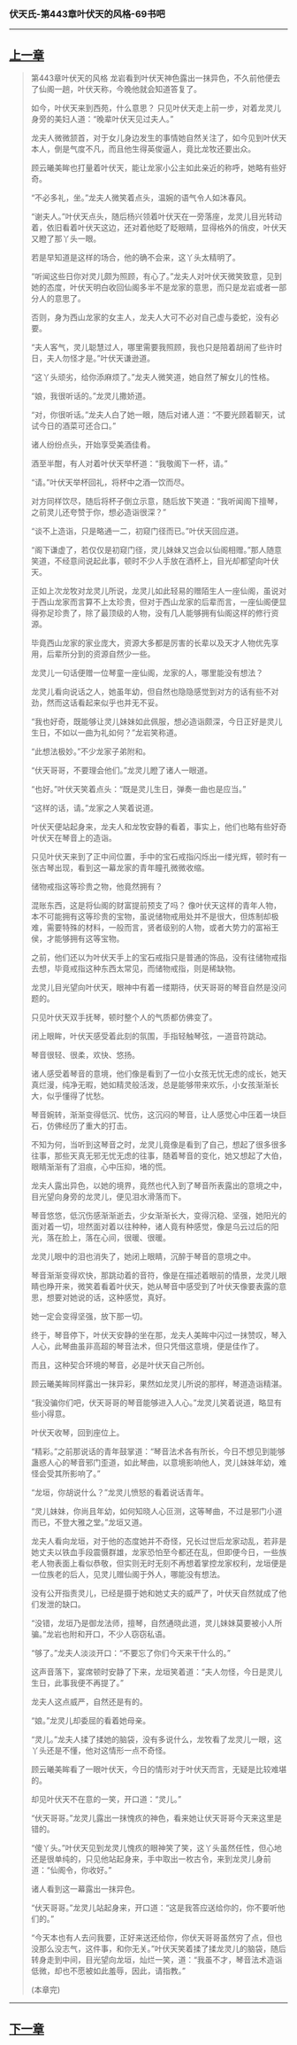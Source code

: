 ### 伏天氏-第443章叶伏天的风格-69书吧

--------
[上一章](./7c5213473625684e22518a8c7349cd12.md)
--------


>
>
>
>第443章叶伏天的风格
>龙岩看到叶伏天神色露出一抹异色，不久前他便去了仙阁一趟，叶伏天称，今晚他就会知道答复了。
>
>如今，叶伏天来到西苑，什么意思？
>只见叶伏天走上前一步，对着龙灵儿身旁的美妇人道：“晚辈叶伏天见过夫人。”
>
>龙夫人微微颔首，对于女儿身边发生的事情她自然关注了，如今见到叶伏天本人，倒是气度不凡，而且他生得英俊逼人，竟比龙牧还要出众。
>
>顾云曦美眸也打量着叶伏天，能让龙家小公主如此亲近的称呼，她略有些好奇。
>
>“不必多礼，坐。”龙夫人微笑着点头，温婉的语气令人如沐春风。
>
>“谢夫人。”叶伏天点头，随后杨兴领着叶伏天在一旁落座，龙灵儿目光转动着，依旧看着叶伏天这边，还对着他眨了眨眼睛，显得格外的俏皮，叶伏天又瞪了那丫头一眼。
>
>若是早知道是这样的场合，他的确不会来，这丫头太精明了。
>
>“听闻这些日你对灵儿颇为照顾，有心了。”龙夫人对叶伏天微笑致意，见到她的态度，叶伏天明白收回仙阁多半不是龙家的意思，而只是龙岩或者一部分人的意思了。
>
>否则，身为西山龙家的女主人，龙夫人大可不必对自己虚与委蛇，没有必要。
>
>“夫人客气，灵儿聪慧过人，哪里需要我照顾，我也只是陪着胡闹了些许时日，夫人勿怪才是。”叶伏天谦逊道。
>
>“这丫头顽劣，给你添麻烦了。”龙夫人微笑道，她自然了解女儿的性格。
>
>“娘，我很听话的。”龙灵儿撒娇道。
>
>“对，你很听话。”龙夫人白了她一眼，随后对诸人道：“不要光顾着聊天，试试今日的酒菜可还合口。”
>
>诸人纷纷点头，开始享受美酒佳肴。
>
>酒至半酣，有人对着叶伏天举杯道：“我敬阁下一杯，请。”
>
>“请。”叶伏天举杯回礼，将杯中之酒一饮而尽。
>
>对方同样饮尽，随后将杯子倒立示意，随后放下笑道：“我听闻阁下擅琴，之前灵儿还夸赞于你，想必造诣很深？”
>
>“谈不上造诣，只是略通一二，初窥门径而已。”叶伏天回应道。
>
>“阁下谦虚了，若仅仅是初窥门径，灵儿妹妹又岂会以仙阁相赠。”那人随意笑道，不经意间说起此事，顿时不少人手放在酒杯上，目光却都望向叶伏天。
>
>正如上次龙牧对龙灵儿所说，龙灵儿如此轻易的赠陌生人一座仙阁，虽说对于西山龙家而言算不上太珍贵，但对于西山龙家的后辈而言，一座仙阁便显得弥足珍贵了，除了最顶级的人物，没有几人能够拥有仙阁这样的修行资源。
>
>毕竟西山龙家的家业庞大，资源大多都是厉害的长辈以及天才人物优先享用，后辈所分到的资源自然少一些。
>
>龙灵儿一句话便赠一位琴童一座仙阁，龙家的人，哪里能没有想法？
>
>龙灵儿看向说话之人，她虽年幼，但自然也隐隐感觉到对方的话有些不对劲，然而这话看起来似乎也并无不妥。
>
>“我也好奇，既能够让灵儿妹妹如此佩服，想必造诣颇深，今日正好是灵儿生日，不如以一曲为礼如何？”龙岩笑称道。
>
>“此想法极妙。”不少龙家子弟附和。
>
>“伏天哥哥，不要理会他们。”龙灵儿瞪了诸人一眼道。
>
>“也好。”叶伏天笑着点头：“既是灵儿生日，弹奏一曲也是应当。”
>
>“这样的话，请。”龙家之人笑着说道。
>
>叶伏天便站起身来，龙夫人和龙牧安静的看着，事实上，他们也略有些好奇叶伏天在琴音上的造诣。
>
>只见叶伏天来到了正中间位置，手中的宝石戒指闪烁出一缕光辉，顿时有一张古琴出现，看到这一幕龙家的青年瞳孔微微收缩。
>
>储物戒指这等珍贵之物，他竟然拥有？
>
>混账东西，这是将仙阁的财富提前预支了吗？
>像叶伏天这样的青年人物，本不可能拥有这等珍贵的宝物，虽说储物戒用处并不是很大，但炼制却极难，需要特殊的材料，一般而言，贤者级别的人物，或者大势力的富裕王侯，才能够拥有这等宝物。
>
>之前，他们还以为叶伏天手上的宝石戒指只是普通的饰品，没有往储物戒指去想，毕竟戒指这种东西太常见，而储物戒指，则是稀缺物。
>
>龙灵儿目光望向叶伏天，眼神中有着一缕期待，伏天哥哥的琴音自然是没问题的。
>
>只见叶伏天双手抚琴，顿时整个人的气质都仿佛变了。
>
>闭上眼眸，叶伏天感受着此刻的氛围，手指轻触琴弦，一道音符跳动。
>
>琴音很轻、很柔，欢快、悠扬。
>
>诸人感受着琴音的意境，他们像是看到了一位小女孩无忧无虑的成长，她天真烂漫，纯净无暇，她如精灵般活泼，总是能够带来欢乐，小女孩渐渐长大，似乎懂得了忧愁。
>
>琴音婉转，渐渐变得低沉、忧伤，这沉闷的琴音，让人感觉心中压着一块巨石，仿佛经历了重大的打击。
>
>不知为何，当听到这琴音之时，龙灵儿竟像是看到了自己，想起了很多很多往事，那些天真无邪无忧无虑的往事，随着琴音的变化，她又想起了大伯，眼睛渐渐有了泪痕，心中压抑，堵的慌。
>
>龙夫人露出异色，以她的境界，竟然也代入到了琴音所表露出的意境之中，目光望向身旁的龙灵儿，便见泪水滑落而下。
>
>琴音悠悠，低沉伤感渐渐逝去，少女渐渐长大，变得沉稳、坚强，她阳光的面对着一切，坦然面对着以往种种，诸人竟有种感觉，像是乌云过后的阳光，落在脸上，落在心间，很暖、很暖。
>
>龙灵儿眼中的泪也消失了，她闭上眼睛，沉醉于琴音的意境之中。
>
>琴音渐渐变得欢快，那跳动着的音符，像是在描述着眼前的情景，龙灵儿眼睛也睁开来，微笑着看着叶伏天，她从琴音中感受到了叶伏天像要表露的意思，想要对她说的话，这种感觉，真好。
>
>她一定会变得坚强，放下那一切。
>
>终于，琴音停下，叶伏天安静的坐在那，龙夫人美眸中闪过一抹赞叹，琴入人心，此琴曲虽非高超的琴音法术，但只凭借这意境，便是佳作了。
>
>而且，这种契合环境的琴音，必是叶伏天自己所创。
>
>顾云曦美眸同样露出一抹异彩，果然如龙灵儿所说的那样，琴道造诣精湛。
>
>“我没骗你们吧，伏天哥哥的琴音能够进入人心。”龙灵儿笑着说道，略显有些小得意。
>
>叶伏天收琴，回到座位上。
>
>“精彩。”之前那说话的青年鼓掌道：“琴音法术各有所长，今日不想见到能够蛊惑人心的琴音邪门歪道，如此琴曲，以意境影响他人，灵儿妹妹年幼，难怪会受其所影响了。”
>
>“龙垣，你胡说什么？”龙灵儿愤怒的看着说话青年。
>
>“灵儿妹妹，你尚且年幼，如何知晓人心叵测，这等琴曲，不过是邪门小道而已，不登大雅之堂。”龙垣又道。
>
>龙夫人看向龙垣，对于他的态度她并不奇怪，兄长过世后龙家动乱，若非是她丈夫以铁血手段震慑群雄，龙家恐怕至今都还在乱，但即便今日，一些族老人物表面上看似恭敬，但实则无时无刻不再想着掌控龙家权利，龙垣便是一位族老的后人，见灵儿赠仙阁于外人，哪能没有想法。
>
>没有公开指责灵儿，已经是摄于她和她丈夫的威严了，叶伏天自然就成了他们发泄的缺口。
>
>“没错，龙垣乃是御龙法师，擅琴，自然通晓此道，灵儿妹妹莫要被小人所骗。”龙岩也附和开口，不少人窃窃私语。
>
>“够了。”龙夫人淡淡开口：“不要忘了你们今天来干什么的。”
>
>这声音落下，宴席顿时安静了下来，龙垣笑着道：“夫人勿怪，今日是灵儿生日，此事我便不再提了。”
>
>龙夫人这点威严，自然还是有的。
>
>“娘。”龙灵儿却委屈的看着她母亲。
>
>“灵儿。”龙夫人揉了揉她的脑袋，没有多说什么，龙牧看了龙灵儿一眼，这丫头还是不懂，他对这情形一点不奇怪。
>
>顾云曦美眸看了一眼叶伏天，今日的情形对于叶伏天而言，无疑是比较难堪的。
>
>却见叶伏天不在意的一笑，开口道：“灵儿。”
>
>“伏天哥哥。”龙灵儿露出一抹愧疚的神色，看来她让伏天哥哥今天来这里是错的。
>
>“傻丫头。”叶伏天见到龙灵儿愧疚的眼神笑了笑，这丫头虽然任性，但心地还是很单纯的，只见他站起身来，手中取出一枚古令，来到龙灵儿身前道：“仙阁令，你收好。”
>
>诸人看到这一幕露出一抹异色。
>
>“伏天哥哥。”龙灵儿站起身来，开口道：“这是我答应送给你的，你不要听他们的。”
>
>“今天本也有人去问我要，正好来送还给你，你伏天哥哥虽然穷了点，但也没那么没志气，这件事，和你无关。”叶伏天笑着揉了揉龙灵儿的脑袋，随后转身走到中间，目光望向龙垣，灿烂一笑，道：“我虽不才，琴音法术造诣低微，却也不愿被如此羞辱，因此，请指教。”
>
>(本章完)
>
>

--------
[下一章](./86e675e9d64bd896f38f740c209fb41f.md)
--------
